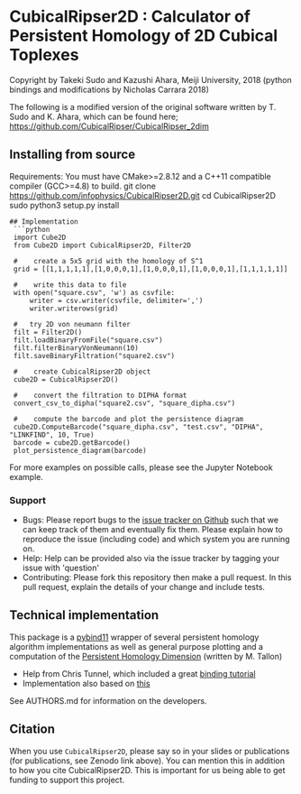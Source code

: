 # CubicalRipser2D : Calculator of Persistent Homology of 2D Cubical Toplexes
 
 Copyright by Takeki Sudo and Kazushi Ahara, Meiji University, 2018
 (python bindings and modifications by Nicholas Carrara 2018)
 
 The following is a modified version of the original software written by T. Sudo and K. Ahara, which can be found here; https://github.com/CubicalRipser/CubicalRipser_2dim
 
 ## Installing from source
 
Requirements: You must have CMake>=2.8.12 and a C++11 compatible compiler (GCC>=4.8) to build.
  git clone https://github.com/infophysics/CubicalRipser2D.git
  cd CubicalRipser2D
  sudo python3 setup.py install
```
## Implementation
 ```python
 import Cube2D
 from Cube2D import CubicalRipser2D, Filter2D
 
 #    create a 5x5 grid with the homology of S^1
 grid = [[1,1,1,1,1],[1,0,0,0,1],[1,0,0,0,1],[1,0,0,0,1],[1,1,1,1,1]]
 
 #    write this data to file
 with open("square.csv", 'w') as csvfile:
     writer = csv.writer(csvfile, delimiter=',')
     writer.writerows(grid)
     
 #   try 2D von neumann filter
 filt = Filter2D()
 filt.loadBinaryFromFile("square.csv")
 filt.filterBinaryVonNeumann(10)
 filt.saveBinaryFiltration("square2.csv")
 
 #    create CubicalRipser2D object
 cube2D = CubicalRipser2D()
 
 #    convert the filtration to DIPHA format
 convert_csv_to_dipha("square2.csv", "square_dipha.csv")
 
 #    compute the barcode and plot the persistence diagram
 cube2D.ComputeBarcode("square_dipha.csv", "test.csv", "DIPHA", "LINKFIND", 10, True)
 barcode = cube2D.getBarcode()
 plot_persistence_diagram(barcode)
 ```
 
 For more examples on possible calls, please see the Jupyter Notebook example.
 
 
 
 ### Support
 
 * Bugs: Please report bugs to the [issue tracker on Github](https://github.com/infophysics/CubicalRipser2D/issues) such that we can keep track of them and eventually fix them.  Please explain how to reproduce the issue (including code) and which system you are running on.
 * Help: Help can be provided also via the issue tracker by tagging your issue with 'question'
 * Contributing:  Please fork this repository then make a pull request.  In this pull request, explain the details of your change and include tests.
 
 ## Technical implementation
 
 This package is a [pybind11](https://pybind11.readthedocs.io/en/stable/intro.html) wrapper of several persistent homology algorithm implementations as well as general purpose plotting and a computation of the [Persistent Homology Dimension](https://people.math.osu.edu/schweinhart.2/MeasuringShapeWithTopology.pdf) (written by M. Tallon)
 
 * Help from Chris Tunnel, which included a great [binding tutorial](https://indico.cern.ch/event/694818/contributions/2985778/attachments/1682465/2703470/PyHEPTalk.pdf)
 * Implementation also based on [this](http://www.benjack.io/2018/02/02/python-cpp-revisited.html)
 
 See AUTHORS.md for information on the developers.
 
 ## Citation
 
 When you use `CubicalRipser2D`, please say so in your slides or publications (for publications, see Zenodo link above).  You can mention this in addition to how you cite CubicalRipser2D.  This is important for us being able to get funding to support this project.
